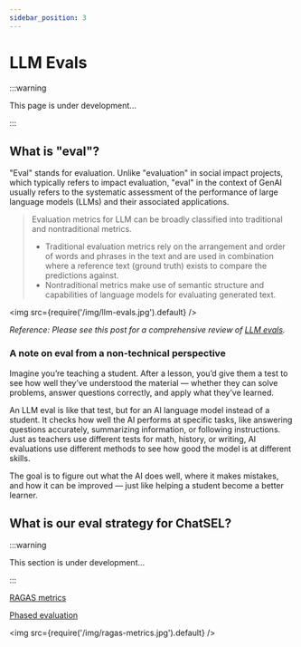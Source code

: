 ```yaml
---
sidebar_position: 3
---
```


# LLM Evals

:::warning

This page is under development...

:::

## What is "eval"?
"Eval" stands for evaluation. Unlike "evaluation" in social impact projects, which typically refers to impact evaluation, "eval" in the context of GenAI usually refers to the systematic assessment of the performance of large language models (LLMs) and their associated applications.

> Evaluation metrics for LLM can be broadly classified into traditional and nontraditional metrics. 
> - Traditional evaluation metrics rely on the arrangement and order of words and phrases in the text and are used in combination where a reference text (ground truth) exists to compare the predictions against. 
> - Nontraditional metrics make use of semantic structure and capabilities of language models for evaluating generated text.

<img src={require('/img/llm-evals.jpg').default} />

*Reference: Please see this post for a comprehensive review of [LLM evals](https://explodinggradients.com/all-about-evaluating-large-language-models).*

### A note on eval from a non-technical perspective
Imagine you’re teaching a student. After a lesson, you’d give them a test to see how well they’ve understood the material — whether they can solve problems, answer questions correctly, and apply what they’ve learned.

An LLM eval is like that test, but for an AI language model instead of a student. It checks how well the AI performs at specific tasks, like answering questions accurately, summarizing information, or following instructions. Just as teachers use different tests for math, history, or writing, AI evaluations use different methods to see how good the model is at different skills.

The goal is to figure out what the AI does well, where it makes mistakes, and how it can be improved — just like helping a student become a better learner.

## What is our eval strategy for ChatSEL?

:::warning

This section is under development...

:::

[RAGAS metrics](https://docs.ragas.io/en/stable/concepts/metrics/overview/)

[Phased evaluation](https://docs.google.com/document/d/1Qm5UBPprOAsgjI-lDIslVkF9B_irzntrgZIlqCPCds8/edit?usp=sharing)

<img src={require('/img/ragas-metrics.jpg').default} />